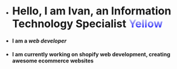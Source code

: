 - <h1 > Hello, I am Ivan, an Information Technology Specialist <span  style="
              background: -webkit-linear-gradient(#eee,blue);
              -webkit-background-clip: text;
  -webkit-text-fill-color: transparent;"> Yellow</span></h1>
  
  
- <h4>I am a<span style= "font-style:italic;"> web developer</span></h4>
- <h4>I am currently working on shopify web development, creating awesome ecommerce websites</h4>


<!---
iespinosa3/iespinosa3 is a ✨ special ✨ repository because its `README.md` (this file) appears on your GitHub profile.
You can click the Preview link to take a look at your changes.
--->
